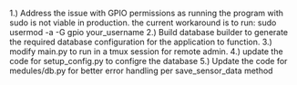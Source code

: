1.) Address the issue with GPIO permissions as running the program with sudo is not viable in production. the current workaround is to run: sudo usermod -a -G gpio your_username
2.) Build database builder to generate the required database configuration for the application to function.
3.) modify main.py to run in a tmux session for remote admin. 
4.) update the code for setup_config.py to configre the database 
5.) Update the code for medules/db.py for better error handling per save_sensor_data method 